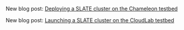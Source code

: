 New blog post: [Deploying a SLATE cluster on the Chameleon testbed](https://slateci.io/blog/slate-on-chameleon.html)

New blog post: [Launching a SLATE cluster on the CloudLab testbed](https://slateci.io/blog/slate-on-cloudlab.html)
